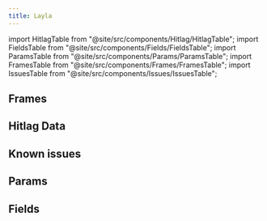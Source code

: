 ```yaml
---
title: Layla
---
```


import HitlagTable from "@site/src/components/Hitlag/HitlagTable";
import FieldsTable from "@site/src/components/Fields/FieldsTable";
import ParamsTable from "@site/src/components/Params/ParamsTable";
import FramesTable from "@site/src/components/Frames/FramesTable";
import IssuesTable from "@site/src/components/Issues/IssuesTable";

## Frames

<FramesTable character="layla" />

## Hitlag Data

<HitlagTable character="layla" />

## Known issues

<IssuesTable character="layla" />

## Params

<ParamsTable character="layla" />

## Fields

<FieldsTable character="layla" />